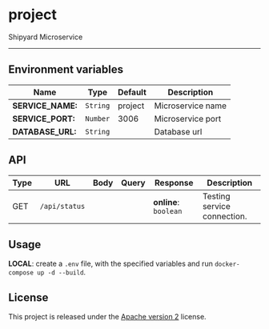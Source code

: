 # project

Shipyard Microservice

---

## Environment variables

| Name                  | Type     | Default | Description                       |
| --------------------- | -------- | ------- | --------------------------------- |
| **SERVICE_NAME:**     | `String` | project | Microservice name                 |
| **SERVICE_PORT:**     | `Number` | 3006    | Microservice port                 |
| **DATABASE_URL:**     | `String` |         | Database url                      |

## API

| Type | URL             | Body                                        | Query               | Response              | Description                                             |
| ---- | ----------------| ------------------------------------------- | ------------------- | --------------------- | ------------------------------------------------------- |
| GET  | `/api/status`   |                                             |                     | **online**: `boolean` | Testing service connection.                             |

## Usage

**LOCAL**: create a `.env` file, with the specified variables and run `docker-compose up -d --build`.

## License

This project is released under the [Apache version 2](LICENSE) license.
